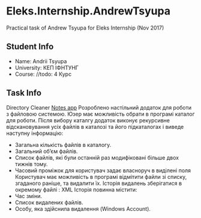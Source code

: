 # Eleks.Internship.AndrewTsyupa
Practical task of Andrew Tsyupa for Eleks Internship (Nov 2017)
## Student Info
* Name: Andrii Tsyupa
* University: КЕП ІФНТУНГ
* Course: //todo: 4 Курс 
## Task Info
  Directory Cleaner  [Notes app](https://www.youtube.com/watch?v=MTHheSWQ__M&feature=youtu.be)
  Розроблено настільний додаток для роботи з файловою системою. Юзер  має можливість
  обрати в програмі каталог для роботи. Після вибору каталгу додаток виконує рекурсивне
  відскановування усіх файлів в каталозі та його підкаталогах і виведе наступну інформацію:
* Загальна кількість файлів в каталогу.
* Загальний об’єм файлів.
* Список файлів, які були останній раз модифіковані більше двох тижнів тому.
* Часовий проміжок для користувач задає власноруч в виділені поля
Користувач має можливість в програмі відмітити файли зі списку, згаданого раніше, та
видалити їх.
Історія видалень зберігатися в окремому файлі : XML
Історія повинна містити:
* Час зміни.
* Список видалених файлів.
* Особу, яка здійснила видалення (Windows Account).
